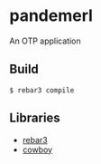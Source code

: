 pandemerl
=====

An OTP application

Build
-----

    $ rebar3 compile


Libraries
---------

* [rebar3](http://www.rebar3.org/docs/basic-usage)
* [cowboy](https://github.com/ninenines/cowboy)


